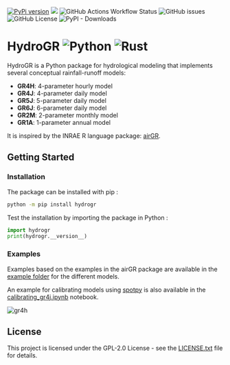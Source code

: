 [![PyPi version](https://img.shields.io/pypi/v/hydrogr.svg)](https://pypi.python.org/pypi/hydrogr/)
[![](https://img.shields.io/badge/python-3.7+-blue.svg)](https://www.python.org/downloads/)
![GitHub Actions Workflow Status](https://img.shields.io/github/actions/workflow/status/SimonDelmas/hydrogr/build_all.yml)
![GitHub issues](https://img.shields.io/github/issues/SimonDelmas/hydrogr)
![GitHub License](https://img.shields.io/github/license/SimonDelmas/hydrogr)
![PyPI - Downloads](https://img.shields.io/pypi/dm/hydrogr)

# HydroGR ![Python](https://img.shields.io/badge/python-3670A0?style=for-the-badge&logo=python&logoColor=ffdd54) ![Rust](https://img.shields.io/badge/rust-%23000000.svg?style=for-the-badge&logo=rust&logoColor=white)

HydroGR is a Python package for hydrological modeling that implements several conceptual rainfall-runoff models:

- **GR4H**: 4-parameter hourly model
- **GR4J**: 4-parameter daily model  
- **GR5J**: 5-parameter daily model
- **GR6J**: 6-parameter daily model
- **GR2M**: 2-parameter monthly model
- **GR1A**: 1-parameter annual model

It is inspired by the INRAE R language package: [airGR](https://cran.r-project.org/web/packages/airGR/index.html).

## Getting Started

### Installation

The package can be installed with pip :

```bash
python -m pip install hydrogr
```

Test the installation by importing the package in Python :

```python
import hydrogr
print(hydrogr.__version__)
```

### Examples

Examples based on the examples in the airGR package are available in the [example folder](./example) for the different models.

An example for calibrating models using [spotpy](https://github.com/thouska/spotpy) is also available in the [calibrating_gr4j.ipynb](./example/calibrating_gr4j.ipynb) notebook.

![gr4h](https://github.com/SimonDelmas/hydrogr/assets/28869386/3c980461-42d7-4de9-bae7-6bb127c978f1)

## License

This project is licensed under the GPL-2.0 License - see the [LICENSE.txt](./LICENSE.txt) file for details.
